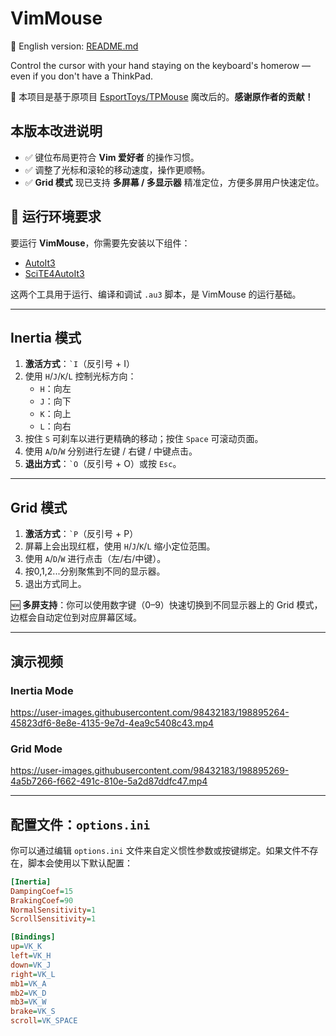 # VimMouse
📘 English version: [README.md](./README.md)

Control the cursor with your hand staying on the keyboard's homerow — even if you don't have a ThinkPad.

🎯 本项目是基于原项目 [EsportToys/TPMouse](https://github.com/EsportToys/TPMouse.git) 魔改后的。**感谢原作者的贡献！**

## 本版本改进说明

- ✅ 键位布局更符合 **Vim 爱好者** 的操作习惯。
- ✅ 调整了光标和滚轮的移动速度，操作更顺畅。
- ✅ **Grid 模式** 现已支持 **多屏幕 / 多显示器** 精准定位，方便多屏用户快速定位。

## 🔧 运行环境要求

要运行 **VimMouse**，你需要先安装以下组件：

- [AutoIt3](https://www.autoitscript.com/site/autoit/downloads/)
- [SciTE4AutoIt3](https://www.autoitscript.com/site/autoit-script-editor/downloads/)

这两个工具用于运行、编译和调试 `.au3` 脚本，是 VimMouse 的运行基础。


---

## Inertia 模式


1. **激活方式**：<code>\`I</code>（反引号 + I）
2. 使用 `H`/`J`/`K`/`L` 控制光标方向：
   - `H`：向左
   - `J`：向下
   - `K`：向上
   - `L`：向右
3. 按住 `S` 可刹车以进行更精确的移动；按住 `Space` 可滚动页面。
4. 使用 `A`/`D`/`W` 分别进行左键 / 右键 / 中键点击。
5. **退出方式**：<code>\`O</code>（反引号 + O）或按 `Esc`。

---

## Grid 模式


1. **激活方式**：<code>\`P</code>（反引号 + P）
2. 屏幕上会出现红框，使用 `H`/`J`/`K`/`L` 缩小定位范围。
3. 使用 `A`/`D`/`W` 进行点击（左/右/中键）。
4. 按0,1,2...分别聚焦到不同的显示器。
5. 退出方式同上。

🆕 **多屏支持**：你可以使用数字键（0–9）快速切换到不同显示器上的 Grid 模式，边框会自动定位到对应屏幕区域。

---

## 演示视频

### Inertia Mode

https://user-images.githubusercontent.com/98432183/198895264-45823df6-8e8e-4135-9e7d-4ea9c5408c43.mp4

### Grid Mode

https://user-images.githubusercontent.com/98432183/198895269-4a5b7266-f662-491c-810e-5a2d87ddfc47.mp4

---

## 配置文件：`options.ini`

你可以通过编辑 `options.ini` 文件来自定义惯性参数或按键绑定。如果文件不存在，脚本会使用以下默认配置：

```ini
[Inertia]
DampingCoef=15
BrakingCoef=90
NormalSensitivity=1
ScrollSensitivity=1

[Bindings]
up=VK_K
left=VK_H
down=VK_J
right=VK_L
mb1=VK_A
mb2=VK_D
mb3=VK_W
brake=VK_S
scroll=VK_SPACE


